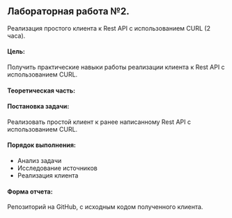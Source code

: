 ## Лабораторная работа №2. 
Реализация простого клиента к Rest API с использованием CURL (2 часа).

#### Цель: 
Получить практические навыки работы реализации клиента к Rest API с использованием CURL.

#### Теоретическая часть:

#### Постановка задачи: 
Реализовать простой клиент к ранее написанному Rest API с использованием CURL.

#### Порядок выполнения:
+ Анализ задачи
+ Исследование источников
+ Реализация клиента

#### Форма отчета:
Репозиторий на GitHub, с исходным кодом полученного клиента.